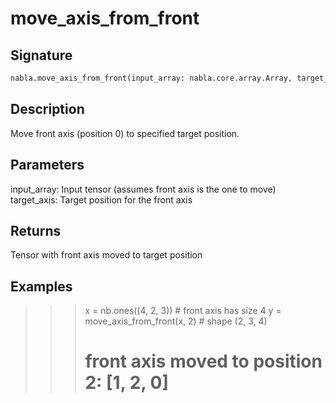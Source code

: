 # move_axis_from_front

## Signature

```python
nabla.move_axis_from_front(input_array: nabla.core.array.Array, target_axis: int) -> nabla.core.array.Array
```

## Description

Move front axis (position 0) to specified target position.


## Parameters

input_array: Input tensor (assumes front axis is the one to move)
target_axis: Target position for the front axis


## Returns

Tensor with front axis moved to target position


## Examples

>>> x = nb.ones((4, 2, 3))  # front axis has size 4
>>> y = move_axis_from_front(x, 2)  # shape (2, 3, 4)
>>> # front axis moved to position 2: [1, 2, 0]

